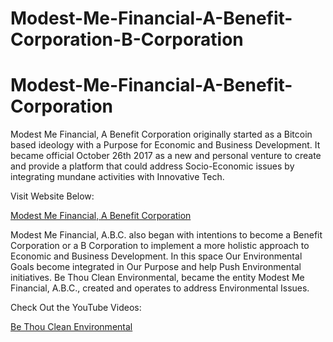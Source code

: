 # Modest-Me-Financial-A-Benefit-Corporation-B-Corporation

# Modest-Me-Financial-A-Benefit-Corporation
<!DOCTYPE html>
<html lang="en">
<head> 
<meta charset="utf-8" />
</head>
<body>
<p>Modest Me Financial, A Benefit Corporation originally started as a Bitcoin based ideology
with a Purpose for Economic and Business Development.
It became official October 26th 2017 as a new and personal venture to create and provide a platform
that could address Socio-Economic issues by integrating mundane activities with Innovative Tech.

<p>Visit Website Below:</p> 
<a href="https://modestmefinancial.square.site/" rel="external" title="Momefi">Modest Me Financial, A Benefit Corporation 
</a>
</p>
<p>Modest Me Financial, A.B.C. also began with intentions to become a Benefit Corporation
or a B Corporation to implement a more holistic approach to Economic and Business Development.
In this space Our Environmental Goals become integrated in Our Purpose and help Push Environmental initiatives.
Be Thou Clean Environmental, became the entity Modest Me Financial, A.B.C., created and operates to
address Environmental Issues.

<p>Check Out the YouTube Videos:</p>
<a href="https://m.youtube.com/channel/UCkPSwz-0hRatY29O-5A3j1g/about" rel="external" title="BTCENV">Be Thou Clean Environmental</a>
</p>
</body>
</html>

